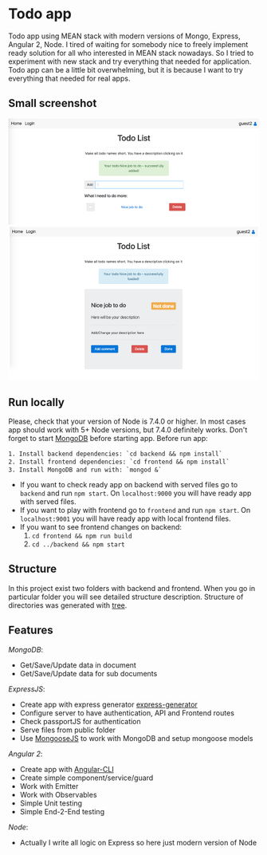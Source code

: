 # Todo app

Todo app using MEAN stack with modern versions of Mongo, Express, Angular 2, Node.
I tired of waiting for somebody nice to freely implement ready solution for all who interested in MEAN stack nowadays.
So I tried to experiment with new stack and try everything that needed for application.
Todo app can be a little bit overwhelming, but it is because I want to try everything that needed for real apps.

## Small screenshot

![alt-tag](TodoHome.png)

## Run locally

Please, check that your version of Node is 7.4.0 or higher.
In most cases app should work with 5+ Node versions, but 7.4.0 definitely works.
Don't forget to start [MongoDB](https://docs.mongodb.com/manual/installation/) before starting app.
Before run app:

    1. Install backend dependencies: `cd backend && npm install`
    2. Install frontend dependencies: `cd frontend && npm install`
    3. Install MongoDB and run with: `mongod &`
    
* If you want to check ready app on backend with served files go to `backend` and run `npm start`. On `localhost:9000` you will have ready app with served files.
* If you want to play with frontend go to `frontend` and run `npm start`. On `localhost:9001` you will have ready app with local frontend files.
* If you want to see frontend changes on backend:
    1. `cd frontend && npm run build`
    2. `cd ../backend && npm start`

## Structure

In this project exist two folders with backend and frontend.
When you go in particular folder you will see detailed structure description.
Structure of directories was generated with [tree](https://linux.die.net/man/1/tree).

## Features

*MongoDB*:

   * Get/Save/Update data in document
   * Get/Save/Update data for sub documents
    
*ExpressJS*:

   * Create app with express generator [express-generator](https://expressjs.com/en/starter/generator.html)
   * Configure server to have authentication, API and Frontend routes
   * Check passportJS for authentication
   * Serve files from public folder
   * Use [MongooseJS](http://mongoosejs.com/) to work with MongoDB and setup mongoose models
    
*Angular 2*:

   * Create app with [Angular-CLI](https://github.com/angular/angular-cli/blob/master/README.md)
   * Create simple component/service/guard
   * Work with Emitter
   * Work with Observables
   * Simple Unit testing
   * Simple End-2-End testing

*Node*:
	
* Actually I write all logic on Express so here just modern version of Node
